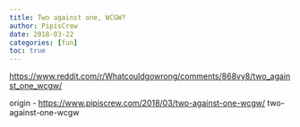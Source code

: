```yaml
---
title: Two against one, WCGW?
author: PipisCrew
date: 2018-03-22
categories: [fun]
toc: true
---
```


https://www.reddit.com/r/Whatcouldgowrong/comments/868vy8/two_against_one_wcgw/

origin - https://www.pipiscrew.com/2018/03/two-against-one-wcgw/ two-against-one-wcgw